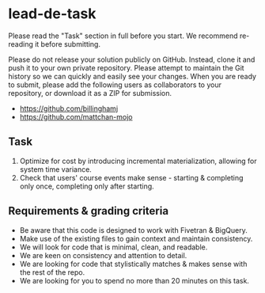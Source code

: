 # lead-de-task

Please read the "Task" section in full before you start. We recommend re-reading it before submitting.

Please do not release your solution publicly on GitHub. Instead, clone it and push it to your own private repository. Please attempt to maintain the Git history so we can quickly and easily see your changes. When you are ready to submit, please add the following users as collaborators to your repository, or download it as a ZIP for submission.

- https://github.com/billinghamj
- https://github.com/mattchan-mojo

## Task

1. Optimize for cost by introducing incremental materialization, allowing for system time variance.
2. Check that users' course events make sense - starting & completing only once, completing only after starting.

## Requirements & grading criteria

- Be aware that this code is designed to work with Fivetran & BigQuery.
- Make use of the existing files to gain context and maintain consistency.
- We will look for code that is minimal, clean, and readable.
- We are keen on consistency and attention to detail.
- We are looking for code that stylistically matches & makes sense with the rest of the repo.
- We are looking for you to spend no more than 20 minutes on this task.
